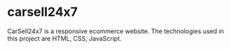 # carsell24x7
CarSell24x7 is a responsive ecommerce website. The technologies used in this project are HTML, CSS, JavaScript.
